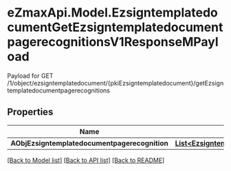# eZmaxApi.Model.EzsigntemplatedocumentGetEzsigntemplatedocumentpagerecognitionsV1ResponseMPayload
Payload for GET /1/object/ezsigntemplatedocument/{pkiEzsigntemplatedocument}/getEzsigntemplatedocumentpagerecognitions

## Properties

Name | Type | Description | Notes
------------ | ------------- | ------------- | -------------
**AObjEzsigntemplatedocumentpagerecognition** | [**List&lt;EzsigntemplatedocumentpagerecognitionResponseCompound&gt;**](EzsigntemplatedocumentpagerecognitionResponseCompound.md) |  | 

[[Back to Model list]](../README.md#documentation-for-models) [[Back to API list]](../README.md#documentation-for-api-endpoints) [[Back to README]](../README.md)

